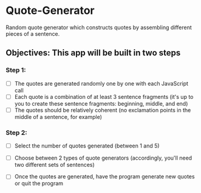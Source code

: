 # Quote-Generator
Random quote generator which constructs quotes by assembling different pieces of a sentence.  
## Objectives: This app will be built in two steps  
### Step 1:  
- [ ] The quotes are generated randomly one by one with each JavaScript call  
- [ ] Each quote is a combination of at least 3 sentence fragments (it's up to you to create these sentence fragments: beginning, middle, and end)  
- [ ] The quotes should be relatively coherent (no exclamation points in the middle of a sentence, for example)  

### Step 2:
- [ ] Select the number of quotes generated (between 1 and 5)  
- [ ] Choose between 2 types of quote generators (accordingly, you'll need two different sets of sentences)  
- [ ] Once the quotes are generated, have the program generate new quotes or quit the program  

